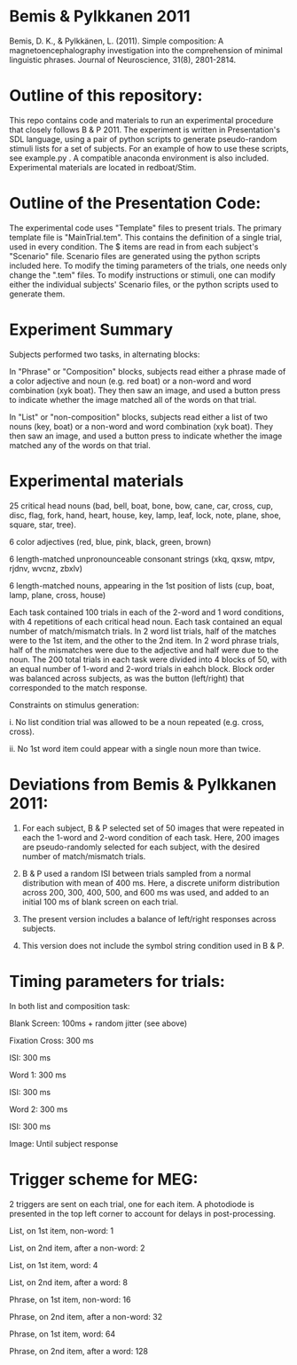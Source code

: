 # Bemis &amp; Pylkkanen 2011
Bemis, D. K., & Pylkkänen, L. (2011). Simple composition: A magnetoencephalography investigation into the comprehension of minimal linguistic phrases. Journal of Neuroscience, 31(8), 2801-2814.

# Outline of this repository:
This repo contains code and materials to run an experimental procedure that closely follows B & P 2011. The experiment is written in Presentation's SDL language, using a pair of python scripts to generate pseudo-random stimuli lists for a set of subjects. For an example of how to use these scripts, see example.py . A compatible anaconda environment is also included. Experimental materials are located in redboat/Stim. 

# Outline of the Presentation Code:
The experimental code uses "Template" files to present trials. The primary template file is "MainTrial.tem". This contains the definition of a single trial, used in every condition. The $ items are read in from each subject's "Scenario" file. Scenario files are generated using the python scripts included here. To modify the timing parameters of the trials, one needs only change the ".tem" files. To modify instructions or stimuli, one can modify either the individual subjects' Scenario files, or the python scripts used to generate them. 

# Experiment Summary
Subjects performed two tasks, in alternating blocks: 

In "Phrase" or "Composition" blocks, subjects read either a phrase made of a color adjective and noun (e.g. red boat) or a non-word and word combination (xyk boat). They then saw an image, and used a button press to indicate whether the image matched all of the words on that trial.

In "List" or "non-composition" blocks, subjects read either a list of two nouns (key, boat) or a non-word and word combination (xyk boat). They then saw an image, and used a button press to indicate whether the image matched any of the words on that trial.

# Experimental materials

25 critical head nouns (bad, bell, boat, bone, bow, cane, car, cross, cup, disc, flag, fork, hand, heart, house, key, lamp, leaf, lock, note, plane, shoe, square, star, tree).

6 color adjectives (red, blue, pink, black, green, brown)

6 length-matched unpronounceable consonant strings (xkq, qxsw, mtpv, rjdnv, wvcnz, zbxlv)

6 length-matched nouns, appearing in the 1st position of lists (cup, boat, lamp, plane, cross, house)

Each task contained 100 trials in each of the 2-word and 1 word conditions, with 4 repetitions of each critical head noun. Each task contained an equal number of match/mismatch trials. In 2 word list trials, half of the matches were to the 1st item, and the other to the 2nd item. In 2 word phrase trials, half of the mismatches were due to the adjective and half were due to the noun. The 200 total trials in each task were divided into 4 blocks of 50, with an equal number of 1-word and 2-word trials in eahch block. Block order was balanced across subjects, as was the button (left/right) that corresponded to the match response. 

Constraints on stimulus generation:

i. No list condition trial was allowed to be a noun repeated (e.g. cross, cross).

ii. No 1st word item could appear with a single noun more than twice.

# Deviations from Bemis & Pylkkanen 2011:

1. For each subject, B & P selected set of 50 images that were repeated in each the 1-word and 2-word condition of each task. Here, 200 images are pseudo-randomly selected for each subject, with the desired number of match/mismatch trials.

2. B & P used a random ISI between trials sampled from a normal distribution with mean of 400 ms. Here, a discrete uniform distribution across 200, 300, 400, 500, and 600 ms was used, and added to an initial 100 ms of blank screen on each trial.

3. The present version includes a balance of left/right responses across subjects.

4. This version does not include the symbol string condition used in B & P.

# Timing parameters for trials:

In both list and composition task:

Blank Screen: 100ms + random jitter (see above)

Fixation Cross: 300 ms

ISI: 300 ms

Word 1: 300 ms

ISI: 300 ms

Word 2: 300 ms

ISI: 300 ms

Image: Until subject response

# Trigger scheme for MEG:
2 triggers are sent on each trial, one for each item. A photodiode is presented in the top left corner to account for delays in post-processing.

List, on 1st item, non-word: 1

List, on 2nd item, after a non-word: 2

List, on 1st item, word: 4

List, on 2nd item, after a word: 8

Phrase, on 1st item, non-word: 16

Phrase, on 2nd item, after a non-word: 32

Phrase, on 1st item, word: 64

Phrase, on 2nd item, after a word: 128 
